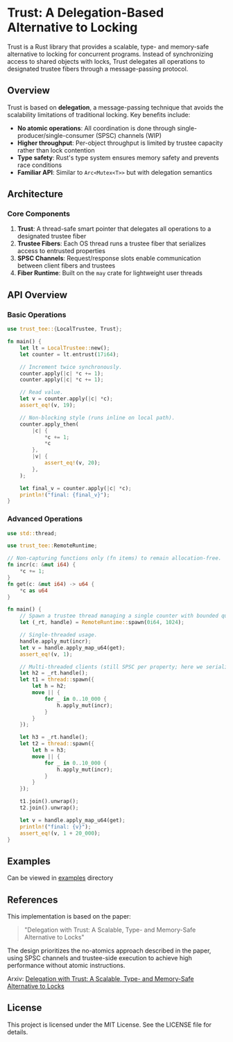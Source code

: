 # Trust<T>: A Delegation-Based Alternative to Locking

Trust<T> is a Rust library that provides a scalable, type- and memory-safe alternative to locking for concurrent programs. Instead of synchronizing access to shared objects with locks, Trust<T> delegates all operations to designated trustee fibers through a message-passing protocol.

## Overview

Trust<T> is based on **delegation**, a message-passing technique that avoids the scalability limitations of traditional locking. Key benefits include:

- **No atomic operations**: All coordination is done through single-producer/single-consumer (SPSC) channels (WIP)
- **Higher throughput**: Per-object throughput is limited by trustee capacity rather than lock contention
- **Type safety**: Rust's type system ensures memory safety and prevents race conditions
- **Familiar API**: Similar to `Arc<Mutex<T>>` but with delegation semantics

## Architecture

### Core Components

1. **Trust<T>**: A thread-safe smart pointer that delegates all operations to a designated trustee fiber
2. **Trustee Fibers**: Each OS thread runs a trustee fiber that serializes access to entrusted properties
3. **SPSC Channels**: Request/response slots enable communication between client fibers and trustees
4. **Fiber Runtime**: Built on the `may` crate for lightweight user threads

## API Overview

### Basic Operations

```rust
use trust_tee::{LocalTrustee, Trust};

fn main() {
    let lt = LocalTrustee::new();
    let counter = lt.entrust(17i64);

    // Increment twice synchronously.
    counter.apply(|c| *c += 1);
    counter.apply(|c| *c += 1);

    // Read value.
    let v = counter.apply(|c| *c);
    assert_eq!(v, 19);

    // Non-blocking style (runs inline on local path).
    counter.apply_then(
        |c| {
            *c += 1;
            *c
        },
        |v| {
            assert_eq!(v, 20);
        },
    );

    let final_v = counter.apply(|c| *c);
    println!("final: {final_v}");
}
```

### Advanced Operations

```rust
use std::thread;

use trust_tee::RemoteRuntime;

// Non-capturing functions only (fn items) to remain allocation-free.
fn incr(c: &mut i64) {
    *c += 1;
}
fn get(c: &mut i64) -> u64 {
    *c as u64
}

fn main() {
    // Spawn a trustee thread managing a single counter with bounded queues.
    let (_rt, handle) = RemoteRuntime::spawn(0i64, 1024);

    // Single-threaded usage.
    handle.apply_mut(incr);
    let v = handle.apply_map_u64(get);
    assert_eq!(v, 1);

    // Multi-threaded clients (still SPSC per property; here we serialize per handle).
    let h2 = _rt.handle();
    let t1 = thread::spawn({
        let h = h2;
        move || {
            for _ in 0..10_000 {
                h.apply_mut(incr);
            }
        }
    });

    let h3 = _rt.handle();
    let t2 = thread::spawn({
        let h = h3;
        move || {
            for _ in 0..10_000 {
                h.apply_mut(incr);
            }
        }
    });

    t1.join().unwrap();
    t2.join().unwrap();

    let v = handle.apply_map_u64(get);
    println!("final: {v}");
    assert_eq!(v, 1 + 20_000);
}
```

## Examples

Can be viewed in [examples](./examples) directory

## References

This implementation is based on the paper:

> "Delegation with Trust<T>: A Scalable, Type- and Memory-Safe Alternative to Locks"

The design prioritizes the no-atomics approach described in the paper, using SPSC channels and trustee-side execution to achieve high performance without atomic instructions.

Arxiv: [Delegation with Trust<T>: A Scalable, Type- and Memory-Safe Alternative to Locks](https://arxiv.org/abs/2408.11173)

## License

This project is licensed under the MIT License. See the LICENSE file for details.
